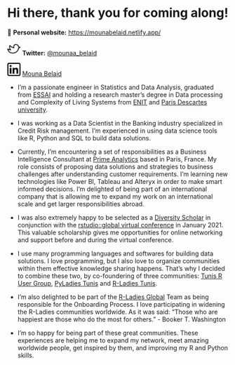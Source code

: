 # Hi there, thank you for coming along!

📝 **Personal website:** https://mounabelaid.netlify.app/

<a href="https://twitter.com/mounaa_belaid"><img height="30" src="https://github.com/MounaBelaid/MounaBelaid/blob/main/twitter.png?raw=true"></a> **Twitter:** [@mounaa_belaid](https://twitter.com/mounaa_belaid)

<a href="[https://www.linkedin.com/in/mouna-belaid/](https://www.linkedin.com/in/mouna-belaid/)"><img height="30" src="https://github.com/MounaBelaid/MounaBelaid/blob/main/linkedin.png?raw=true"></a> [Mouna Belaid](https://www.linkedin.com/in/mouna-belaid/)

- I’m a passionate engineer in Statistics and Data Analysis, graduated from [ESSAI](http://www.essai.rnu.tn/en/) and holding a research master’s degree in Data processing and Complexity of Living Systems from [ENIT](http://www.enit.rnu.tn/fr/home/indexfr.php) and [Paris Descartes university](https://drive.google.com/file/d/1GHODY2FBoI9ZLopNlO3KEz4qOHhW73EO/view?usp=sharing).

- I was working as a Data Scientist in the Banking industry specialized in Credit Risk management. I’m experienced in using data science tools like R, Python and SQL to build data solutions.

- Currently, I’m encountering a set of responsibilities as a Business Intelligence Consultant at [Prime Analytics](https://www.primeanalytics.fr/) based in Paris, France. My role consists of proposing data solutions and strategies to business challenges after understanding customer requirements. I’m learning new technologies like Power BI, Tableau and Alteryx in order to make smart informed decisions. I’m delighted of being part of an international company that is allowing me to expand my work on an international scale and get larger responsibilities abroad.

- I was also extremely happy to be selected as a [Diversity Scholar](https://drive.google.com/file/d/1KanOLRXW7GIuVtXTZMp3U_U1TLRJAAZ0/view?usp=sharing) in conjunction with the [rstudio::global virtual conference](https://blog.rstudio.com/2020/11/30/diversity-scholarships/) in January 2021. This valuable scholarship gives me opportunities for online networking and support before and during the virtual conference.

- I use many programming languages and softwares for building data solutions. I love programming, but I also love to organize communities within them effective knowledge sharing happens. That’s why I decided to combine these two, by co-foundering of three communities: [Tunis R User Group](https://www.meetup.com/tunis-r-user-group), [PyLadies Tunis](https://www.meetup.com/pyladies-tunis/) and [R-Ladies Tunis](https://tinyurl.com/fh8e9dn9).

- I’m also delighted to be part of the [R-Ladies Global](https://rladies.org/about-us/team/) Team as being responsible for the Onboarding Process. I love participating in widening the R-Ladies communities worldwide. As it was said: “Those who are happiest are those who do the most for others.” - Booker T. Washington

- I’m so happy for being part of these great communities. These experiences are helping me to expand my network, meet amazing worldwide people, get inspired by them, and improving my R and Python skills.
